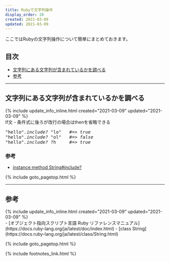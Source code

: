 ```yaml
---
title: Rubyで文字列操作
display_order: 20
created: 2021-03-09
updated: 2021-03-09
---
```

ここではRubyの文字列操作について簡単にまとめておきます。

## <a name="index">目次</a>

<ul id="index_ul">
<li><a href="#include">文字列にある文字列が含まれているかを調べる</a></li>
<li><a href="#reference">参考</a></li>
</ul>

* * *
## <a name="include">文字列にある文字列が含まれているかを調べる</a>
<div class="chapter-updated">{% include update_info_inline.html created="2021-03-09" updated="2021-03-09" %}</div>
<div class="code-box">
<div class="title">If文 - 条件式に後ろが改行の場合はthenを省略できる</div>
<pre>
"hello"<em>.include?</em> "lo"   <em class="comment">#=> true</em>
"hello"<em>.include?</em> "ol"   <em class="comment">#=> false</em>
"hello"<em>.include?</em> ?h     <em class="comment">#=> true</em>
</pre>
</div>

### 参考
- [instance method String#include?](https://docs.ruby-lang.org/ja/latest/method/String/i/include=3f.html)

{% include goto_pagetop.html %}

* * *
## <a name="reference">参考</a>
<div class="chapter-updated">{% include update_info_inline.html created="2021-03-09" updated="2021-03-09" %}</div>
- [オブジェクト指向スクリプト言語 Ruby リファレンスマニュアル](https://docs.ruby-lang.org/ja/latest/doc/index.html)
- [class String](https://docs.ruby-lang.org/ja/latest/class/String.html)

{% include goto_pagetop.html %}

{% include footnotes_link.html %}
